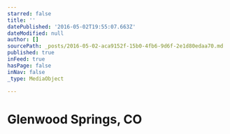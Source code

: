```yaml
---
starred: false
title: ''
datePublished: '2016-05-02T19:55:07.663Z'
dateModified: null
author: []
sourcePath: _posts/2016-05-02-aca9152f-15b0-4fb6-9d6f-2e1d80edaa70.md
published: true
inFeed: true
hasPage: false
inNav: false
_type: MediaObject

---
```

# Glenwood Springs, CO